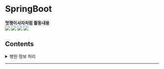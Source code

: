 # SpringBoot
**멋쟁이사자처럼 활동내용**
<br>
<img src="https://img.shields.io/badge/Java-E34F26?style=flat&logo=Java&logoColor=white"/></a>
<img src="https://img.shields.io/badge/Spring Boot-6DB33F?style=flat&logo=Spring Boot&logoColor=white"/></a>
<img src="https://img.shields.io/badge/JUnit5-25A162?style=flat&logo=JUnit5&logoColor=white"/></a>
<img src="https://img.shields.io/badge/MySQL-4479A1?style=flat&logo=MySQL&logoColor=white"/></a>

## Contents
<details>
<summary>병원 정보 처리 </summary>


### 221031 (병원 정보처리 api)
![image](https://user-images.githubusercontent.com/104709432/198946914-030c5b49-4a33-40eb-b0d0-7e1e613b9d89.png)
- **practice 패키지**: 
- **readLingParser 패키지** ` : .csv로 받은 10만건 이상의 병원 정모 공공 데이터를 spring에서 제작한 Hospital 객체로 parsing해주는 패키지 
- **domain 패키지**  : Hospital 클래스 제작
</details>

---


